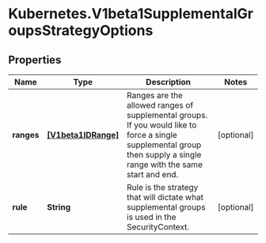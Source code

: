 # Kubernetes.V1beta1SupplementalGroupsStrategyOptions

## Properties
Name | Type | Description | Notes
------------ | ------------- | ------------- | -------------
**ranges** | [**[V1beta1IDRange]**](V1beta1IDRange.md) | Ranges are the allowed ranges of supplemental groups.  If you would like to force a single supplemental group then supply a single range with the same start and end. | [optional] 
**rule** | **String** | Rule is the strategy that will dictate what supplemental groups is used in the SecurityContext. | [optional] 


